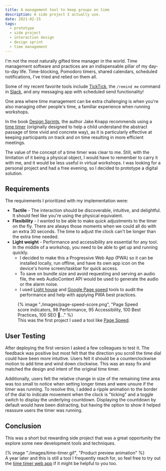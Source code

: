 ```yaml
---
title: A management tool to keep groups on time
description: A side project I actually use.
date: 2021-02-15
tags:
  - prototype
  - side project
  - interaction design
  - design sprint
  - time management
---
```


I'm not the most naturally gifted time manager in the world. Time management software and practices are an indispensable pillar of my day-to-day life. Time-blocking, Pomodoro timers, shared calendars, scheduled notifications, I've tried and relied on them all.

Some of my recent favorite tools include [TickTick](https://ticktick.com/?language=en_US), the `/remind me` command in [Slack](https://slack.com/intl/en-ie/help/articles/208423427-Set-a-reminder), and any messaging app with scheduled send functionality!

One area where time management can be extra challenging is when you're also managing other people's time, a familiar experience when running workshops.

In the book [Design Sprints](http://www.gv.com/sprint/), the author Jake Knapp recommends using a [time timer](https://www.timetimer.com/) (originally designed to help a child understand the abstract passage of time vivid and concrete way), as it is particularly effective at keeping participants on track and on time resulting in more efficient meetings.

The value of the concept of a time timer was clear to me. Still, with the limitation of it being a physical object, I would have to remember to carry it with me, and it would be less useful in virtual workshops. I was looking for a personal project and had a free evening, so I decided to prototype a digital solution.

## Requirements

The requirements I prioritized with my implementation were:
- **Tactile** - The interaction should be discoverable, intuitive, and delightful. It should feel like you're using the physical equivalent.
- **Flexibility** - I wanted to be able to make quick adjustments to the timer on the fly. There are always those moments when we could all do with an extra 30 seconds. The time to adjust the clock can't be longer than the extra time needed.
- **Light weight** - Performance and accessibility are essential for any tool. In the middle of a workshop, you need to be able to get up and running quickly.
  - I decided to make this a Progressive Web App (PWA) so it can be installed locally, run offline, and have its own app icon on the device's home screen/taskbar for quick access.
  - To save on bundle size and avoid requesting and serving an audio file, the web AudioContext API would be used to generate the audio or the alarm noise.
  - I used [Light house](https://chrome.google.com/webstore/detail/lighthouse/blipmdconlkpinefehnmjammfjpmpbjk) and [Google Page speed](https://pagespeed.web.dev/) tools to audit the performance and help with applying PWA best practices.


<figure class="u-bleed-container:medium">
{% image "./images/page-speed-score.png", "Page Speed score indicators, 98 Performance, 95 Accessibility, 100 Best Practices, 100 SEO 💪..." %}
<figcaption>
This was the first project I used a tool like <a href="https://pagespeed.web.dev/analysis/https-david-way-github-io-time-timer/xx8pnanrcb?form_factor=mobile">Page Speed</a>.
</figcaption>
</figure>

## User Testing

After deploying the first version I asked a few colleagues to test it. The feedback was positive but most felt that the direction you scroll the time dial could have been more intuitive. Users felt it should be a counterclockwise motion to add time and wind down clockwise. This was an easy fix and matched the design and intent of the original time timer. 

Additionally, users felt the relative change in size of the remaining time area was too small to notice when setting longer times and were unsure if the timer was running. To resolve this, I added a ripple animation to the border of the dial to indicate movement when the clock is "ticking" and a toggle switch to display the underlying countdown. Displaying the countdown by default would have been distracting, but having the option to show it helped reassure users the timer was running.

## Conclusion

This was a short but rewarding side project that was a great opportunity the explore some new development tools and techniques.

<div class="u-bleed-container:x-small">
<div class="u-border:device">
{% image "./images/time-timer.gif", "Product preview animation" %}
</div>
<figcaption>
    A year later and this is still a tool I frequently reach for, so feel free to try out the <a href="https://david-way.github.io/time-timer/">time timer web app</a> if it might be helpful to you too.
</figcaption>
</div>

